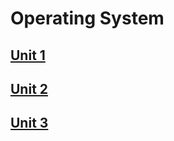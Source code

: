 # Operating System <br />
## <a href="https://github.com/Brijesh59/os/tree/master/Unit1"> Unit 1 </a><br />
## <a href="https://github.com/Brijesh59/os/tree/master/Unit2"> Unit 2 </a><br />
## <a href="https://github.com/Brijesh59/os/tree/master/Unit3"> Unit 3 </a><br />


